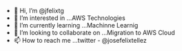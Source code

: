 - 👋 Hi, I’m @jfelixtg
- 👀 I’m interested in ...AWS Technologies
- 🌱 I’m currently learning ...Machinne Learnig
- 💞️ I’m looking to collaborate on ...Migration to AWS Cloud
- 📫 How to reach me ...twitter - @josefelixtellez

<!---
jfelixtg/jfelixtg is a ✨ special ✨ repository because its `README.md` (this file) appears on your GitHub profile.
You can click the Preview link to take a look at your changes.
--->
